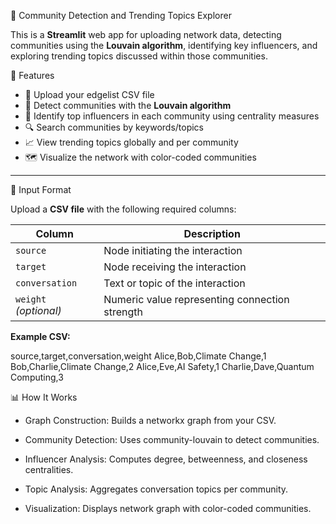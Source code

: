  💬 Community Detection and Trending Topics Explorer

This is a **Streamlit** web app for uploading network data, detecting communities using the **Louvain algorithm**, identifying key influencers, and exploring trending topics discussed within those communities.



 🚀 Features

- 📂 Upload your edgelist CSV file
- 🧠 Detect communities with the **Louvain algorithm**
- 🌟 Identify top influencers in each community using centrality measures
- 🔍 Search communities by keywords/topics
- 📈 View trending topics globally and per community
- 🗺 Visualize the network with color-coded communities

---

 📂 Input Format

Upload a **CSV file** with the following required columns:

| Column         | Description                                      |
|----------------|--------------------------------------------------|
| `source`       | Node initiating the interaction                  |
| `target`       | Node receiving the interaction                   |
| `conversation` | Text or topic of the interaction                 |
| `weight` *(optional)* | Numeric value representing connection strength |

**Example CSV:**

source,target,conversation,weight
Alice,Bob,Climate Change,1
Bob,Charlie,Climate Change,2
Alice,Eve,AI Safety,1
Charlie,Dave,Quantum Computing,3


📊 How It Works

- Graph Construction: Builds a networkx graph from your CSV.

- Community Detection: Uses community-louvain to detect communities.

- Influencer Analysis: Computes degree, betweenness, and closeness centralities.

- Topic Analysis: Aggregates conversation topics per community.

- Visualization: Displays network graph with color-coded communities.
